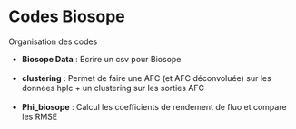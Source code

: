 # Codes Biosope
<head>
Organisation des codes </br> 
</head>
<ul type = "disc">
  <body>
<li><b>Biosope Data</b> : Ecrire un csv pour Biosope </li>
</br>
<li><b>clustering</b> : Permet de faire une AFC (et AFC déconvoluée) sur les données hplc + un clustering sur les sorties AFC</li>
</br>
<li><b>Phi_biosope</b> : Calcul les coefficients de rendement de fluo et compare les RMSE</li>
</ul>
</body>
